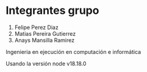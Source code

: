 # Integrantes grupo
1) Felipe Perez Diaz
2) Matias Pereira Gutierrez
3) Anays Mansilla Ramirez

Ingenieria en ejecución en computación e informática


Usando la versión node v18.18.0

